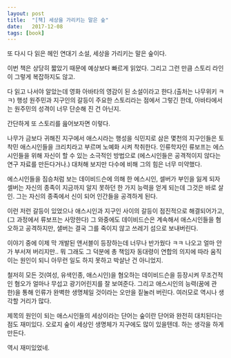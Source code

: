 ```yaml
---
layout: post
title:  "[책] 세상을 가리키는 말은 숲"
date:   2017-12-08
tags: [book]
---
```


  또 다시 다 읽은 헤인 연대기 소설, 세상을 가리키는 말은 숲이다.

  이번 책은 상당히 짧았기 때문에 예상보다 빠르게 읽었다. 그리고 그런 만큼 스토리 라인이 그렇게 복잡하지도 않고.

  다 읽고 나서야 알았는데 영화 아바타의 영감이 된 소설이라고 한다.(출처는 나무위키 ㅋㅋ) 행성 원주민과 지구인의 갈등이 주요한 스토리라는 점에서 그렇긴 한데, 아바타에서는 원주민의 성격이 너무 단순해 진 건 아닌지.

  간단하게 또 스토리를 읊어보자면 이렇다.

  나무가 금보다 귀해진 지구에서 애스시라는 행성을 식민지로 삼은 몇천의 지구인들은 토착민 애스시인들을 크리치라고 부르며 노예화 시켜 착취한다. 인류학자인 류보프는 에스시인들을 위해 자신이 할 수 있는 소극적인 방법으로 (에스시인들은 공격적이지 않다는 연구 자료를 만든다거나.) 대처해 보지만 다수에 비해 그의 힘은 너무 미약했다.

  에스시인들을 짐승처럼 보는 데이비드슨에 의해 한 에스시인, 셀버가 부인을 잃게 되자 셀버는 자신의 종족이 지금까지 알지 못하던 한 가지 능력을 얻게 되는데 그것은 바로 살인. 그는 자신의 종족에서 신이 되어 인간들을 공격하게 된다.

  이런 저런 갈등이 있었으나 애스시인과 지구인 사이의 갈등이 점진적으로 해결되어가고,(그 과정에서 류보프는 사망한다) 그 와중에도 데이비드슨은 계속해서 애스시인들을 혐오하고 공격하지만, 샐버는 결국 그를 죽이지 않고 쓰레기 섬으로 보내버린다.

  이야기 중에 이제 막 개발된 앤서블이 등장하는데 너무나 반가웠다 ㅋㅋ 나오고 얼마 안가 부서져 버리지만.. 뭐 그래도 그 덕분에 총 책임자 동대령이 연합의 의지에 따라 움직이는 원인이 되니 아무런 일도 하지 못하고 박살난 건 아니었지.

  철저히 모든 것(여성, 유색인종, 애스시인)을 혐오하는 데이비드슨을 등장시켜 무조건적인 혐오가 얼마나 무섭고 광기어린지를 잘 보여준다. 그리고 애스시인의 능력(꿈에 관한)을 통해 인류가 완벽한 생명체일 것이라는 오만을 짙눌러 버린다. 여러모로 역시나 생각할 거리가 많다.

  제목의 원인이 되는 애스시인들의 세상이라는 단어는 숲이란 단어와 완전히 대치된다는 점도 재미있다. 오로지 숲이 세상인 생명체가 지구에도 많이 있을텐데. 하는 생각을 하게 만든다.

  역시 재미있었네.